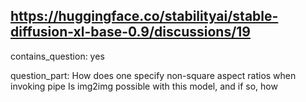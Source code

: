 ## https://huggingface.co/stabilityai/stable-diffusion-xl-base-0.9/discussions/19

contains_question: yes

question_part: How does one specify non-square aspect ratios when invoking pipe
Is img2img possible with this model, and if so, how